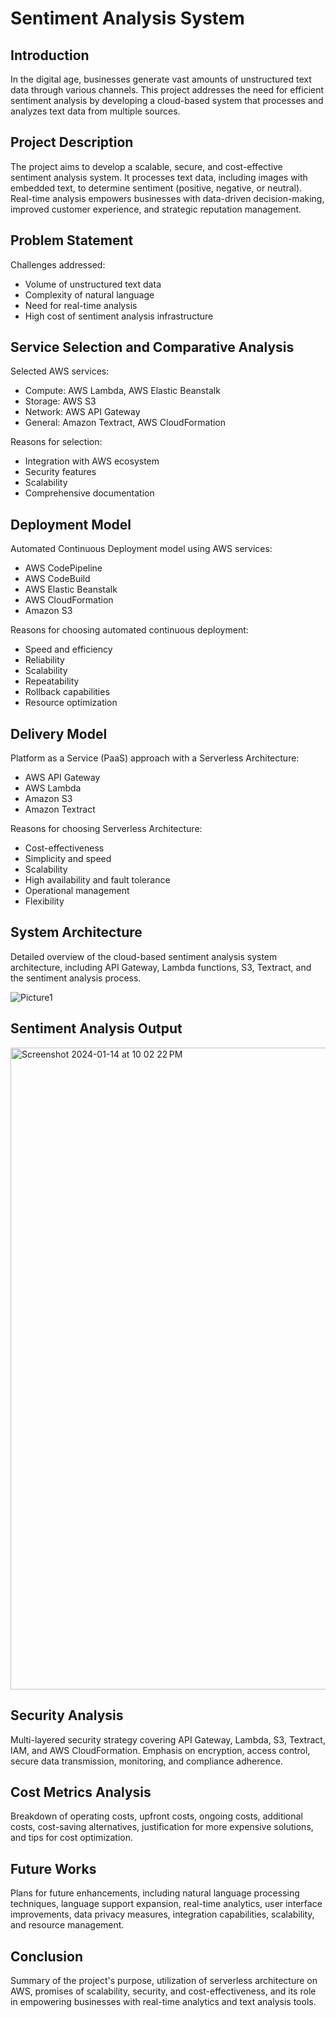 # Sentiment Analysis System

## Introduction

In the digital age, businesses generate vast amounts of unstructured text data through various channels. This project addresses the need for efficient sentiment analysis by developing a cloud-based system that processes and analyzes text data from multiple sources.

## Project Description

The project aims to develop a scalable, secure, and cost-effective sentiment analysis system. It processes text data, including images with embedded text, to determine sentiment (positive, negative, or neutral). Real-time analysis empowers businesses with data-driven decision-making, improved customer experience, and strategic reputation management.

## Problem Statement

Challenges addressed:
- Volume of unstructured text data
- Complexity of natural language
- Need for real-time analysis
- High cost of sentiment analysis infrastructure

## Service Selection and Comparative Analysis

Selected AWS services:
- Compute: AWS Lambda, AWS Elastic Beanstalk
- Storage: AWS S3
- Network: AWS API Gateway
- General: Amazon Textract, AWS CloudFormation

Reasons for selection:
- Integration with AWS ecosystem
- Security features
- Scalability
- Comprehensive documentation

## Deployment Model

Automated Continuous Deployment model using AWS services:
- AWS CodePipeline
- AWS CodeBuild
- AWS Elastic Beanstalk
- AWS CloudFormation
- Amazon S3

Reasons for choosing automated continuous deployment:
- Speed and efficiency
- Reliability
- Scalability
- Repeatability
- Rollback capabilities
- Resource optimization

## Delivery Model

Platform as a Service (PaaS) approach with a Serverless Architecture:
- AWS API Gateway
- AWS Lambda
- Amazon S3
- Amazon Textract

Reasons for choosing Serverless Architecture:
- Cost-effectiveness
- Simplicity and speed
- Scalability
- High availability and fault tolerance
- Operational management
- Flexibility

## System Architecture

Detailed overview of the cloud-based sentiment analysis system architecture, including API Gateway, Lambda functions, S3, Textract, and the sentiment analysis process.

![Picture1](https://github.com/gowriprashanth/SentimentAnalysis/assets/35870534/2a57a0d9-abd9-478b-afd3-8f13e8429234)

## Sentiment Analysis Output

<img width="1027" alt="Screenshot 2024-01-14 at 10 02 22 PM" src="https://github.com/gowriprashanth/SentimentAnalysis/assets/35870534/29e30bdc-09f3-4163-b7dd-6bf65b4eb5b3">

## Security Analysis

Multi-layered security strategy covering API Gateway, Lambda, S3, Textract, IAM, and AWS CloudFormation. Emphasis on encryption, access control, secure data transmission, monitoring, and compliance adherence.

## Cost Metrics Analysis

Breakdown of operating costs, upfront costs, ongoing costs, additional costs, cost-saving alternatives, justification for more expensive solutions, and tips for cost optimization.

## Future Works

Plans for future enhancements, including natural language processing techniques, language support expansion, real-time analytics, user interface improvements, data privacy measures, integration capabilities, scalability, and resource management.

## Conclusion

Summary of the project's purpose, utilization of serverless architecture on AWS, promises of scalability, security, and cost-effectiveness, and its role in empowering businesses with real-time analytics and text analysis tools.

